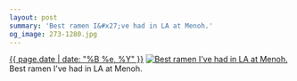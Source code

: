 ```yaml
---
layout: post
summary: 'Best ramen I&#x27;ve had in LA at Menoh.'
og_image: 273-1280.jpg
---
```


<p>
  <time><a href="/273">{{ page.date | date: "%B %e, %Y" }}</a></time>
  <a href="/273"><img src="{{ site.assets_url }}/273-640.jpg" srcset="{{ site.assets_url }}/273-1280.jpg 1280w, {{ site.assets_url }}/273-960.jpg 960w, {{ site.assets_url }}/273-640.jpg 640w, {{ site.assets_url }}/273-320.jpg 320w" sizes="(min-width: 700px) 50vw, calc(100vw - 2rem)" alt="Best ramen I&#x27;ve had in LA at Menoh." /></a>
  <span>Best ramen I&#x27;ve had in LA at Menoh.</span>
</p>
